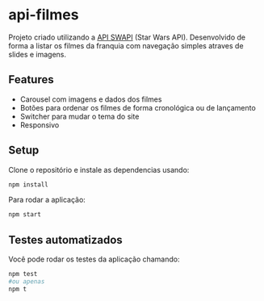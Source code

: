 # api-filmes

Projeto criado utilizando a [API SWAPI](https://swapi.dev/) (Star Wars API). Desenvolvido de forma a listar os filmes da franquia com navegação simples atraves de slides e imagens.

## Features

- Carousel com imagens e dados dos filmes
- Botões para ordenar os filmes de forma cronológica ou de lançamento
- Switcher para mudar o tema do site
- Responsivo

## Setup

Clone o repositório e instale as dependencias usando:

```sh
npm install
```

Para rodar a aplicação:

```sh
npm start
```

## Testes automatizados

Você pode rodar os testes da aplicação chamando:

```sh
npm test
#ou apenas
npm t
```
